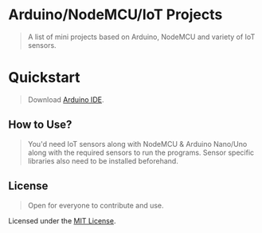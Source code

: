 # Arduino/NodeMCU/IoT Projects
> A list of mini projects based on Arduino, NodeMCU and variety of IoT sensors. 

# Quickstart
> Download [Arduino IDE](https://www.arduino.cc/en/Main/Software).

## How to Use?
> You'd need IoT sensors along with NodeMCU & Arduino Nano/Uno along with the required sensors to run the programs.
> Sensor specific libraries also need to be installed beforehand.

## License
> Open for everyone to contribute and use.

Licensed under the [MIT License](https://opensource.org/licenses/MIT).